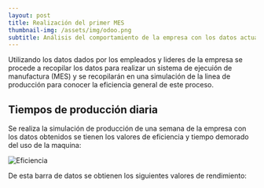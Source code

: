 ```yaml
---
layout: post
title: Realización del primer MES
thumbnail-img: /assets/img/odoo.png
subtitle: Análisis del comportamiento de la empresa con los datos actuales
---
```


Utilizando los datos dados por los empleados y lideres de la empresa se procede a recopilar los datos para realizar un sistema de ejecuión de manufactura (MES) y se recopilarán en una simulación de la linea de producción para conocer la eficiencia general de este proceso.

## Tiempos de producción diaria

Se realiza la simulación de producción de una semana de la empresa con los datos obtenidos se tienen los valores de eficiencia y tiempo demorado del uso de la maquina:

<img src="/Trabajo-final/assets/img/eficiencia inicial.jpg" alt="Eficiencia">

De esta barra de datos se obtienen los siguientes valores de rendimiento:

<head>
    <title>Centered Table Example</title>
    <style>
        table {
            margin: 0 auto;
        }

        table, th, td {
            border: 1px solid black;
            text-align: center;
            padding: 10px;
        }
    </style>
</head>
<body>
    <table>
        <tr>
            <th>Proceso</th>
            <th>Rendimiento </th>
        </tr>
        <tr>
            <td>Preparación de la masa</td>
            <td>66%</td>
        </tr>
        <tr>
            <td>Moldeado de la arepa</td>
            <td>70%</td>
        </tr>
        <tr>
            <td>Cocinado en el horno</td>
            <td>86%</td>
        </tr>
        <tr>
            <td>Empaquetado de la arepa</td>
            <td>66%</td>
        </tr>
    </table>
</body>
